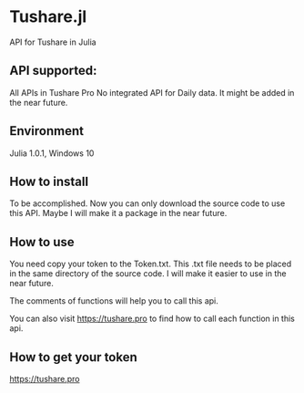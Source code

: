 # Tushare.jl
API for Tushare in Julia

## API supported:
All APIs in Tushare Pro
No integrated API for Daily data. It might be added in the near future.

## Environment
Julia 1.0.1, Windows 10

## How to install
To be accomplished. Now you can only download the source code to use this API. Maybe I will make it a package in the near future.

## How to use
You need copy your token to the Token.txt. This .txt file needs to be placed in the same directory of the source code. I will make it easier to use in the near future.

The comments of functions will help you to call this api.

You can also visit https://tushare.pro to find how to call each function in this api.

## How to get your token
https://tushare.pro
